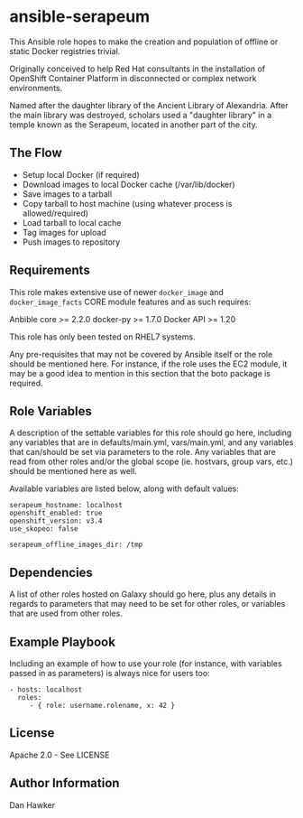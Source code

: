 ansible-serapeum
================

This Ansible role hopes to make the creation and population of offline or static Docker registries trivial.

Originally conceived to help Red Hat consultants in the installation of OpenShift Container Platform in disconnected or complex network environments.

Named after the daughter library of the Ancient Library of Alexandria. After the main library was destroyed, scholars used a "daughter library" in a temple known as the Serapeum, located in another part of the city.


The Flow
--------

* Setup local Docker (if required)
* Download images to local Docker cache (/var/lib/docker)
* Save images to a tarball
* Copy tarball to host machine (using whatever process is allowed/required)
* Load tarball to local cache
* Tag images for upload
* Push images to repository


Requirements
------------

This role makes extensive use of newer `docker_image` and `docker_image_facts` CORE module features and as such requires:

Anbible core >= 2.2.0
docker-py >= 1.7.0
Docker API >= 1.20

This role has only been tested on RHEL7 systems.

Any pre-requisites that may not be covered by Ansible itself or the role should be mentioned here. For instance, if the role uses the EC2 module, it may be a good idea to mention in this section that the boto package is required.

Role Variables
--------------

A description of the settable variables for this role should go here, including any variables that are in defaults/main.yml, vars/main.yml, and any variables that can/should be set via parameters to the role. Any variables that are read from other roles and/or the global scope (ie. hostvars, group vars, etc.) should be mentioned here as well.

Available variables are listed below, along with default values:

    serapeum_hostname: localhost
    openshift_enabled: true
    openshift_version: v3.4
    use_skopeo: false

    serapeum_offline_images_dir: /tmp


Dependencies
------------

A list of other roles hosted on Galaxy should go here, plus any details in regards to parameters that may need to be set for other roles, or variables that are used from other roles.

Example Playbook
----------------

Including an example of how to use your role (for instance, with variables passed in as parameters) is always nice for users too:

    - hosts: localhost
      roles:
         - { role: username.rolename, x: 42 }

License
-------

Apache 2.0 - See LICENSE

Author Information
------------------

Dan Hawker
